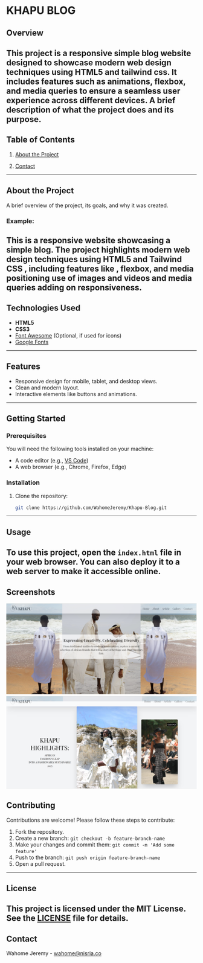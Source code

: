 
# KHAPU BLOG
## Overview
This project is a responsive simple blog  website designed to showcase modern web design techniques using HTML5 and tailwind css. It includes features such as animations, flexbox, and media queries to ensure a seamless user experience across different devices.
A brief description of what the project does and its purpose.
---
## Table of Contents
1. [About the Project](#about-the-project)  

9. [Contact](#contact)  
---
## About the Project
A brief overview of the project, its goals, and why it was created.  
### Example:
This is a responsive website showcasing a simple blog. The project highlights modern web design techniques using HTML5 and Tailwind CSS , including features like , flexbox, and media positioning use of images and videos and media queries adding on responsiveness.
---
## Technologies Used
- **HTML5**  
- **CSS3**  
- [Font Awesome](https://fontawesome.com/) (Optional, if used for icons)  
- [Google Fonts](https://fonts.google.com/)  
---
## Features
- Responsive design for mobile, tablet, and desktop views.  
- Clean and modern layout.  
- Interactive elements like buttons and animations.  
---
## Getting Started
### Prerequisites
You will need the following tools installed on your machine:  
- A code editor (e.g., [VS Code](https://code.visualstudio.com/))  
- A web browser (e.g., Chrome, Firefox, Edge)
### Installation
1. Clone the repository:  
   ```bash
   git clone https://github.com/WahomeJeremy/Khapu-Blog.git
   ```
---
## Usage
To use this project, open the `index.html` file in your web browser. You can also deploy it to a web server to make it accessible online.
---
## Screenshots

<img src="images\Screenshot 2025-02-04 100056.png" alt="landingpage">
<img src="images\Screenshot 2025-02-04 100200.png" alt="">

## Contributing
Contributions are welcome! Please follow these steps to contribute:
1. Fork the repository.
2. Create a new branch: `git checkout -b feature-branch-name`
3. Make your changes and commit them: `git commit -m 'Add some feature'`
4. Push to the branch: `git push origin feature-branch-name`
5. Open a pull request.
---
## License
This project is licensed under the MIT License. See the [LICENSE](LICENSE) file for details.
---
## Contact
Wahome Jeremy - [wahome@nisria.co](mailto:your-wahome@nisria.co)  